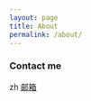 ```yaml
---
layout: page
title: About
permalink: /about/
---
```





### Contact me
zh
[邮箱](2488402306@qq.com)
<!--stackedit_data:
eyJoaXN0b3J5IjpbMTYxMDQxODcwMywxMDU3OTE1MzgxXX0=
-->